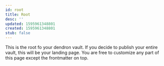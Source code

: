 ```yaml
---
id: root
title: Root
desc: ''
updated: 1595961348801
created: 1595961348801
stub: false
---
```

This is the root fo your dendron vault. If you decide to publish your entire vault, this will be your landing page. You are free to customize any part of this page except the frontmatter on top. 

